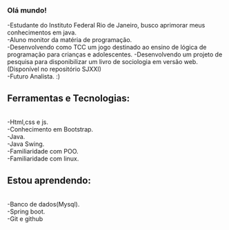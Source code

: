### Olá mundo! 


-Estudante do Instituto Federal Rio de Janeiro, busco aprimorar meus conhecimentos em java.<br>
-Aluno monitor da matéria de programação.<br>
-Desenvolvendo como TCC um jogo destinado ao ensino de lógica de programação para crianças e adolescentes.
-Desenvolvendo um projeto de pesquisa para disponibilizar um livro de sociologia em versão web.(Disponível no repositório SJXXI)<br>
-Futuro Analista. :)
## Ferramentas e Tecnologias:
<br>
-Html,css e js.<br>
-Conhecimento em Bootstrap.<br>
-Java.<br>
-Java Swing.<br>
-Familiaridade com POO.<br>
-Familiaridade com linux.<br>

## Estou aprendendo:

<br>
-Banco de dados(Mysql).<br>
-Spring boot.<br>
-Git e github<br>





